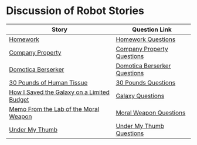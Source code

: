 # Discussion of Robot Stories

| Story | Question Link | 
| ----- | ------------- |
| [Homework](https://web.archive.org/web/20240423181154/https://dailysciencefiction.com/science-fiction/robots-and-computers/philip-apps/homework)| [Homework Questions]({{site.baseurl}}/essays/hw_quest.html) |
| [Company Property](https://web.archive.org/web/20240423181154/https://dailysciencefiction.com/science-fiction/robots-and-computers/john-albertson/company-property) | [Company Property Questions]({{site.baseurl}}/essays/cp_quest.html) |
| [Domotica Berserker](https://web.archive.org/web/20240423181154/https://dailysciencefiction.com/science-fiction/robots-and-computers/paul-g-di-filippo/domotica-berserker)| [Domotica Berserker Questions]({{site.baseurl}}/essays/db_quest.html) |
| [30 Pounds of Human Tissue](https://web.archive.org/web/20240423181154/https://dailysciencefiction.com/science-fiction/robots-and-computers/jennifer-campbell-hicks/30-pounds-of-human-tissue)| [30 Pounds Questions]({{site.baseurl}}/essays/tp_quest.html) |
| [How I Saved the Galaxy on a Limited Budget](https://web.archive.org/web/20240423181154/https://dailysciencefiction.com/science-fiction/robots-and-computers/aidan-doyle/how-i-saved-the-galaxy-on-a-limited-budget) | [Galaxy Questions]({{site.baseurl}}/essays/sg_quest.html) |
| [Memo From the Lab of the Moral Weapon](https://web.archive.org/web/20240423181154/https://dailysciencefiction.com/science-fiction/robots-and-computers/h-baumgardt/memo-from-the-lab-of-the-moral-weapon)| [Moral Weapon Questions]({{site.baseurl}}/essays/mw_quest.html) |
| [Under My Thumb](https://web.archive.org/web/20240423181154/https://dailysciencefiction.com/science-fiction/robots-and-computers/laura-ansara/under-my-thumb) | [Under My Thumb Questions]({{site.baseurl}}/essays/ut_quest.html) |

